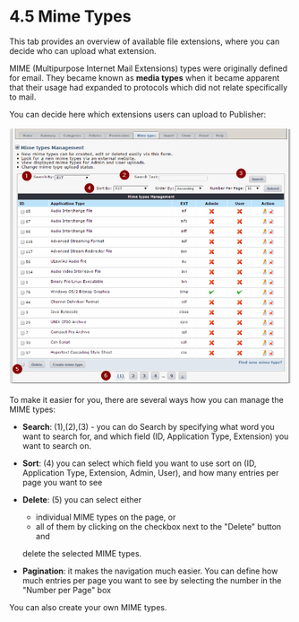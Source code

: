 # 4.5 Mime Types

This tab provides an overview of available file extensions, where you can decide who can upload what extension.

MIME (Multipurpose Internet Mail Extensions) types were originally defined for email. They became known as **media types** when it became apparent that their usage had expanded to protocols which did not relate specifically to mail.

You can decide here which extensions users can upload to Publisher:

![](../assets/mime1.png)

To make it easier for you, there are several ways how you can manage the MIME types:

- **Search**: (1),(2),(3) - you can do Search by specifying what word you want to search for, and which field (ID, Application Type, Extension) you want to search on. 
- **Sort**: (4) you can select which field you want to use sort on (ID, Application Type, Extension, Admin, User), and how many entries per page you want to see
- **Delete**: (5) you can select either
    - individual MIME types on the page, or 
    - all of them by clicking on the checkbox next to the "Delete" button and
     
    delete the selected MIME types. 
- **Pagination**: it makes the navigation much easier. You can define how much entries per page you want to see by selecting the number in the "Number per Page" box

You can also create your own MIME types. 


